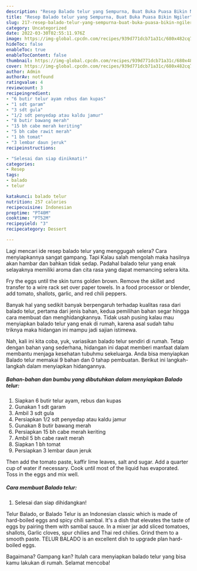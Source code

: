 ```yaml
---
description: "Resep Balado telur yang Sempurna, Buat Buka Puasa Bikin Ngiler"
title: "Resep Balado telur yang Sempurna, Buat Buka Puasa Bikin Ngiler"
slug: 217-resep-balado-telur-yang-sempurna-buat-buka-puasa-bikin-ngiler
category: Uncategorized
date: 2022-03-30T02:55:11.976Z
image: https://img-global.cpcdn.com/recipes/939d771dcb71a31c/680x482cq70/balado-telur-foto-resep-utama.jpg
hideToc: false
enableToc: true
enableTocContent: false
thumbnail: https://img-global.cpcdn.com/recipes/939d771dcb71a31c/680x482cq70/balado-telur-foto-resep-utama.jpg
cover: https://img-global.cpcdn.com/recipes/939d771dcb71a31c/680x482cq70/balado-telur-foto-resep-utama.jpg
author: Admin
authorAv: notfound
ratingvalue: 4
reviewcount: 3
recipeingredient:
- "6 butir telur ayam rebus dan kupas"
- "1 sdt garam"
- "3 sdt gula"
- "1/2 sdt penyedap atau kaldu jamur"
- "8 butir bawang merah"
- "15 bh cabe merah keriting"
- "5 bh cabe rawit merah"
- "1 bh tomat"
- "3 lembar daun jeruk"
recipeinstructions:

- "Selesai dan siap dinikmati!"
categories:
- Resep
tags:
- balado
- telur

katakunci: balado telur 
nutrition: 257 calories
recipecuisine: Indonesian
preptime: "PT40M"
cooktime: "PT52M"
recipeyield: "3"
recipecategory: Dessert

---
```



Lagi mencari ide resep balado telur yang menggugah selera? Cara menyiapkannya sangat gampang. Tapi Kalau salah mengolah maka hasilnya akan hambar dan bahkan tidak sedap. Padahal balado telur yang enak selayaknya memiliki aroma dan cita rasa yang dapat memancing selera kita.


Fry the eggs until the skin turns golden brown. Remove the skillet and transfer to a wire rack set over paper towels. In a food processor or blender, add tomato, shallots, garlic, and red chili peppers.

Banyak hal yang sedikit banyak berpengaruh terhadap kualitas rasa dari balado telur, pertama dari jenis bahan, kedua pemilihan bahan segar hingga cara membuat dan menghidangkannya. Tidak usah pusing kalau mau menyiapkan balado telur yang enak di rumah, karena asal sudah tahu triknya maka hidangan ini mampu jadi sajian istimewa.


Nah, kali ini kita coba, yuk, variasikan balado telur sendiri di rumah. Tetap dengan bahan yang sederhana, hidangan ini dapat memberi manfaat dalam membantu menjaga kesehatan tubuhmu sekeluarga. Anda bisa menyiapkan Balado telur memakai 9 bahan dan 0 tahap pembuatan. Berikut ini langkah-langkah dalam menyiapkan hidangannya.

<!--inarticleads1-->

##### Bahan-bahan dan bumbu yang dibutuhkan dalam menyiapkan Balado telur:

1. Siapkan 6 butir telur ayam, rebus dan kupas
1. Gunakan 1 sdt garam
1. Ambil 3 sdt gula
1. Persiapkan 1/2 sdt penyedap atau kaldu jamur
1. Gunakan 8 butir bawang merah
1. Persiapkan 15 bh cabe merah keriting
1. Ambil 5 bh cabe rawit merah
1. Siapkan 1 bh tomat
1. Persiapkan 3 lembar daun jeruk


Then add the tomato paste, kaffir lime leaves, salt and sugar. Add a quarter cup of water if necessary. Cook until most of the liquid has evaporated. Toss in the eggs and mix well. 

<!--inarticleads2-->

##### Cara membuat Balado telur:


1. Selesai dan siap dihidangkan!

Telur Balado, or Balado Telur is an Indonesian classic which is made of hard-boiled eggs and spicy chili sambal. It&#39;s a dish that elevates the taste of eggs by pairing them with sambal sauce. In a mixer jar add sliced tomatoes, shallots, Garlic cloves, spur chilies and Thai red chilies. Grind them to a smooth paste. TELUR BALADO is an excellent dish to upgrade plan hard-boiled eggs. 

Bagaimana? Gampang kan? Itulah cara menyiapkan balado telur yang bisa kamu lakukan di rumah. Selamat mencoba!
